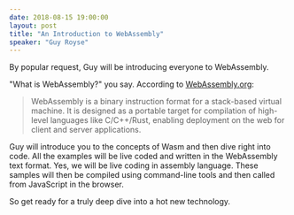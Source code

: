 ```yaml
---
date: 2018-08-15 19:00:00
layout: post
title: "An Introduction to WebAssembly"
speaker: "Guy Royse"
---
```


By popular request, Guy will be introducing everyone to WebAssembly.

"What is WebAssembly?" you say. According to [WebAssembly.org](https://webassembly.org/):

> WebAssembly is a binary instruction format for a stack-based virtual machine. It is designed as a portable target for compilation of high-level languages like C/C++/Rust, enabling deployment on the web for client and server applications.

Guy will introduce you to the concepts of Wasm and then dive right into code. All the examples will be live coded and written in the WebAssembly text format. Yes, we will be live coding in assembly language. These samples will then be compiled using command-line tools and then called from JavaScript in the browser.

So get ready for a truly deep dive into a hot new technology.
